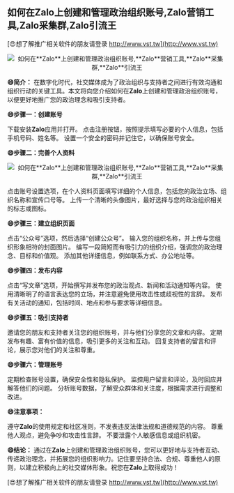 ## **如何在**Zalo**上创建和管理政治组织账号,**Zalo**营销工具,**Zalo**采集群,**Zalo**引流王**

[😍想了解推广相关软件的朋友请登录 http://www.vst.tw](http://www.vst.tw)

 <center><img src="https://vst.tw/MP4/tuiguang/png/3.png" alt="如何在**Zalo**上创建和管理政治组织账号,**Zalo**营销工具,**Zalo**采集群,**Zalo**引流王"></center>

**😄简介：**
在数字化时代，社交媒体成为了政治组织与支持者之间进行有效沟通和组织行动的关键工具。本文将向您介绍如何在**Zalo**上创建和管理政治组织账号，以便更好地推广您的政治理念和吸引支持者。

**😄步骤一：创建账号**

下载安装**Zalo**应用并打开。
点击注册按钮，按照提示填写必要的个人信息，包括手机号码、姓名等。
设置一个安全的密码并记住它，以确保账号安全。

**😄步骤二：完善个人资料**

 <center><img src="https://vst.tw/MP4/tuiguang/png/4.png" alt="如何在**Zalo**上创建和管理政治组织账号,**Zalo**营销工具,**Zalo**采集群,**Zalo**引流王"></center>

点击账号设置选项，在个人资料页面填写详细的个人信息，包括您的政治立场、组织名称和宣传口号等。
上传一个清晰的头像图片，最好选择与您的政治组织相关的标志或图标。

**😄步骤三：建立组织页面**

点击“公众号”选项，然后选择“创建公众号”。
输入您的组织名称，并上传与您组织形象相符的封面图片。
编写一段简短而有吸引力的组织介绍，强调您的政治理念、目标和价值观。
添加其他详细信息，例如联系方式、办公地址等。

**😄步骤四：发布内容**

点击“写文章”选项，开始撰写并发布您的政治观点、新闻和活动通知等内容。
使用清晰明了的语言表达您的立场，并注意避免使用攻击性或歧视性的言辞。
发布有关活动的通知，包括时间、地点和参与要求等详细信息。

**😄步骤五：吸引支持者**

邀请您的朋友和支持者关注您的组织账号，并与他们分享您的文章和内容。
定期发布有趣、富有价值的信息，吸引更多的关注和互动。
回复支持者的留言和评论，展示您对他们的关注和尊重。

**😄步骤六：管理账号**

定期检查账号设置，确保安全性和隐私保护。
监控用户留言和评论，及时回应并解答他们的问题。
分析账号数据，了解受众群体和关注度，根据需求进行调整和改进。

**😄注意事项：**

遵守**Zalo**的使用规定和社区准则，不发表违反法律法规和道德规范的内容。
尊重他人观点，避免争吵和攻击性言辞。
不要泄露个人敏感信息或组织机密。

**😄结论：**
通过在**Zalo**上创建和管理政治组织账号，您可以更好地与支持者互动、传递政治理念，并拓展您的组织影响力。记住要坚持合法、合规、尊重他人的原则，以建立积极向上的社交媒体形象。祝您在**Zalo**上取得成功！

[😍想了解推广相关软件的朋友请登录 http://www.vst.tw](http://www.vst.tw)



